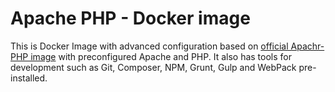 # Apache PHP - Docker image

This is Docker Image with advanced configuration based on [official Apachr-PHP image](https://github.com/docker-library/php)
with preconfigured Apache and PHP. It also has tools for development such as Git, Composer, NPM, Grunt, Gulp and WebPack pre-installed.
